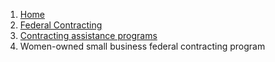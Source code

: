 <nav class="usa-breadcrumb blue_bg" aria-label="Breadcrumbs,,">
  <ol class="usa-breadcrumb__list">
    <li class="usa-breadcrumb__list-item">
      <a href="" class="usa-breadcrumb__link"><span>Home</span></a>
    </li>
    <li class="usa-breadcrumb__list-item">
      <a href="" class="usa-breadcrumb__link"
        ><span>Federal Contracting</span></a
      >
    </li>
    <li class="usa-breadcrumb__list-item">
      <a href="" class="usa-breadcrumb__link"
        ><span>Contracting assistance programs</span></a
      >
    </li>
    <li class="usa-breadcrumb__list-item usa-current" aria-current="page">
      <span class="current_page">Women-owned small business federal contracting program</span>
    </li>
  </ol>
</nav>